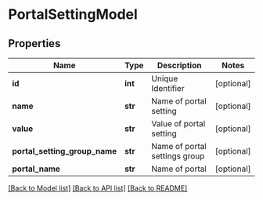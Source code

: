# PortalSettingModel

## Properties
Name | Type | Description | Notes
------------ | ------------- | ------------- | -------------
**id** | **int** | Unique Identifier | [optional] 
**name** | **str** | Name of portal setting | [optional] 
**value** | **str** | Value of portal setting | [optional] 
**portal_setting_group_name** | **str** | Name of portal settings group | [optional] 
**portal_name** | **str** | Name of portal | [optional] 

[[Back to Model list]](../README.md#documentation-for-models) [[Back to API list]](../README.md#documentation-for-api-endpoints) [[Back to README]](../README.md)


